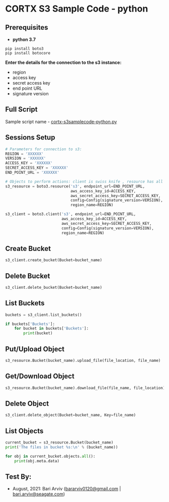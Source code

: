 CORTX S3 Sample Code - python
==============================

Prerequisites
---------------------
* **python 3.7**
```
pip install boto3
pip install botocore
```

**Enter the details for the connection to the s3 instance:**
* region
* access key
* secret access key
* end point URL
* signature version

Full Script
---------------------
Sample script name - [cortx-s3samplecode-python.py](cortx-s3samplecode-python.py)

Sessions Setup
---------------------
```python
# Parameters for connection to s3:
REGION = 'XXXXXX'
VERSION = 'XXXXXX'
ACCESS_KEY = 'XXXXXX'
SECRET_ACCESS_KEY = 'XXXXXX'
END_POINT_URL = 'XXXXXX' 

# Objects to perform actions: client is swiss knife , resource has all sort of data:
s3_resource = boto3.resource('s3', endpoint_url=END_POINT_URL,
                             aws_access_key_id=ACCESS_KEY,
                             aws_secret_access_key=SECRET_ACCESS_KEY,
                             config=Config(signature_version=VERSION),
                             region_name=REGION)

s3_client = boto3.client('s3', endpoint_url=END_POINT_URL,
                         aws_access_key_id=ACCESS_KEY,
                         aws_secret_access_key=SECRET_ACCESS_KEY,
                         config=Config(signature_version=VERSION),
                         region_name=REGION)
```

Create Bucket
---------------------
```python
s3_client.create_bucket(Bucket=bucket_name)
```

Delete Bucket
---------------------
```python
s3_client.delete_bucket(Bucket=bucket_name)
```

List Buckets
---------------------
```python
buckets = s3_client.list_buckets()

if buckets['Buckets']:
    for bucket in buckets['Buckets']:
        print(bucket)
```

Put/Upload Object
---------------------
```python
s3_resource.Bucket(bucket_name).upload_file(file_location, file_name)
```

Get/Download Object
---------------------
```python
s3_resource.Bucket(bucket_name).download_file(file_name, file_location) 
```

Delete Object
---------------------
```python
s3_client.delete_object(Bucket=bucket_name, Key=file_name)
```

List Objects
---------------------
```python
current_bucket = s3_resource.Bucket(bucket_name)
print('The files in bucket %s:\n' % (bucket_name))

for obj in current_bucket.objects.all():
    print(obj.meta.data) 
```

## Test By:
* August, 2021: Bari Arviv (bararviv0120@gmail.com | bari.arviv@seagate.com)
